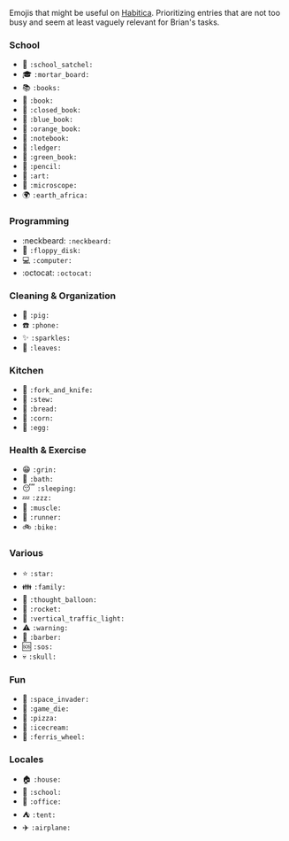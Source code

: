 Emojis that might be useful on
[Habitica](https://habitica.com/). Prioritizing entries that are not
too busy and seem at least vaguely relevant for Brian's tasks.

### School

* :school_satchel: `:school_satchel:`
* :mortar_board: `:mortar_board:`
* :books: `:books:`
* :book: `:book:`
* :closed_book: `:closed_book:`
* :blue_book: `:blue_book:`
* :orange_book: `:orange_book:`
* :notebook: `:notebook:`
* :ledger: `:ledger:`
* :green_book: `:green_book:`
* :pencil: `:pencil:`
* :art: `:art:`
* :microscope: `:microscope:`
* :earth_africa: `:earth_africa:`

### Programming

* :neckbeard: `:neckbeard:`
* :floppy_disk: `:floppy_disk:`
* :computer: `:computer:`
* :octocat: `:octocat:`

### Cleaning & Organization

* :pig: `:pig:`
* :phone: `:phone:`
* :sparkles: `:sparkles:`
* :leaves: `:leaves:`

### Kitchen

* :fork_and_knife: `:fork_and_knife:`
* :stew: `:stew:`
* :bread: `:bread:`
* :corn: `:corn:`
* :egg: `:egg:`

### Health & Exercise

* :grin: `:grin:`
* :bath: `:bath:`
* :sleeping: `:sleeping:`
* :zzz: `:zzz:`
* :muscle: `:muscle:`
* :runner: `:runner:`
* :bike: `:bike:`

### Various

* :star: `:star:`
* :family: `:family:`
* :thought_balloon: `:thought_balloon:`
* :rocket: `:rocket:`
* :vertical_traffic_light: `:vertical_traffic_light:`
* :warning: `:warning:`
* :barber: `:barber:`
* :sos: `:sos:`
* :skull: `:skull:`

### Fun

* :space_invader: `:space_invader:`
* :game_die: `:game_die:`
* :pizza: `:pizza:`
* :icecream: `:icecream:`
* :ferris_wheel: `:ferris_wheel:`

### Locales

* :house: `:house:`
* :school: `:school:`
* :office: `:office:`
* :tent: `:tent:`
* :airplane: `:airplane:`

